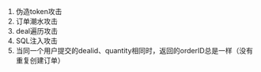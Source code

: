 1. 伪造token攻击
2. 订单潮水攻击
3. deal遍历攻击
4. SQL注入攻击
5. 当同一个用户提交的dealid、quantity相同时，返回的orderID总是一样（没有重复创建订单）



